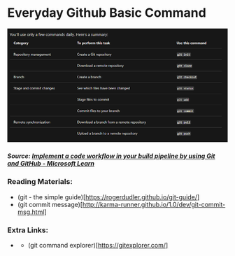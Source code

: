 # Everyday Github Basic Command

![All you need to know about Github Command](../images/git_github.png 'Title')

##### Source: [Implement a code workflow in your build pipeline by using Git and GitHub - Microsoft Learn](https://docs.microsoft.com/en-us/learn/modules/implement-code-workflow/2-choose-a-code-flow-strategy)

### Reading Materials:

- (git - the simple guide)[https://rogerdudler.github.io/git-guide/]
- (git commit message)[http://karma-runner.github.io/1.0/dev/git-commit-msg.html]

### Extra Links:

- - (git command explorer)[https://gitexplorer.com/]

